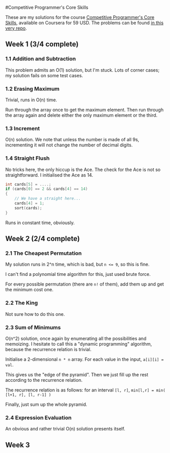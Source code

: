 #Competitive Programmer's Core Skills 

These are my solutions for the course [Competitive Programmer's Core Skills](https://www.coursera.org/learn/competitive-programming-core-skills/), available on Coursera for 59 USD. The problems can be found [in this very repo](./problem_statements.pdf).

## Week 1 (3/4 complete)

### 1.1 Addition and Subtraction

This problem admits an O(1) solution, but I'm stuck. Lots of corner cases; my solution fails on some test cases.

### 1.2 Erasing Maximum

Trivial, runs in O(n) time. 

Run through the array once to get the maximum element. Then run through the
array again and delete either the only maximum element or the third.

### 1.3 Increment

O(n) solution. We note that unless the number is made of all 9s, incrementing it will not change the number of decimal digits.

### 1.4 Straight Flush

No tricks here, the only hiccup is the Ace. The check for the Ace is not so straightforward. I initialised the Ace as 14.

```cpp
int cards[5] = ....;
if (cards[0] == 2 && cards[4] == 14) 
{
    // We have a straight here...
    cards[4] = 1;
    sort(cards);
}
```

Runs in constant time, obviously.

## Week 2 (2/4 complete)

### 2.1 The Cheapest Permutation
My solution runs in 2^n time, which is bad, but `n <= 9`, so this is fine.

I can't find a polynomial time algorithm for this, just used brute force.

For every possible permutation (there are `n!` of them), add them up and get the minimum cost one.

### 2.2 The King

Not sure how to do this one. 

### 2.3 Sum of Minimums

O(n^2) solution, once again by enumerating all the possibilities and memoizing. I hesitate to call this a "dynamic programming" algorithm, because the recurrence relation is trivial.

Initialise a 2-dimensional `n * n` array.
For each value in the input, `a[i][i] = val`.

This gives us the "edge of the pyramid". Then we just fill up the rest according to the recurrence relation.

The recurrence relation is as follows: for an interval `[l, r]`,
`min[l,r] = min( [l+1, r], [l, r-1] )`

Finally, just sum up the whole pyramid.

### 2.4 Expression Evaluation

An obvious and rather trivial O(n) solution presents itself.

## Week 3
